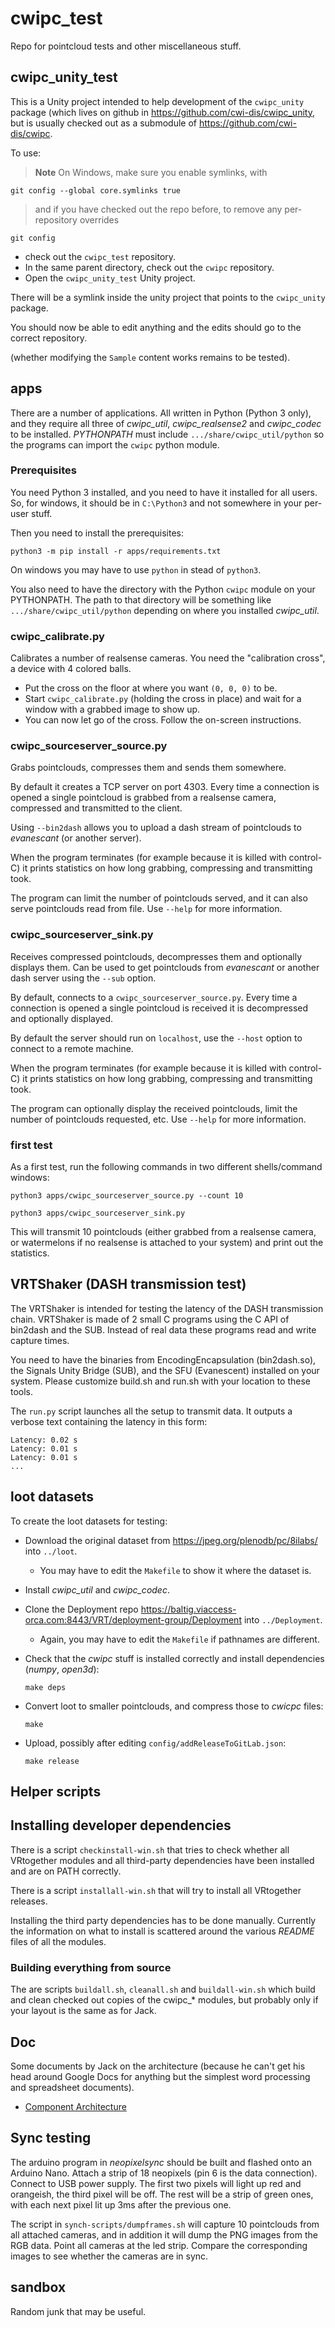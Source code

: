 # cwipc_test

Repo for pointcloud tests and other miscellaneous stuff.

## cwipc\_unity\_test

This is a Unity project intended to help development of the `cwipc_unity` package (which lives on github in <https://github.com/cwi-dis/cwipc_unity>, but is usually checked out as a submodule of <https://github.com/cwi-dis/cwipc>.

To use:

> **Note**
> On Windows, make sure you enable symlinks, with

```
git config --global core.symlinks true
```
> and if you have checked out the repo before, to remove any per-repository overrides

```
git config 
```

- check out the `cwipc_test` repository.
- In the same parent directory, check out the `cwipc` repository.
- Open the `cwipc_unity_test` Unity project.

There will be a symlink inside the unity project that points to the `cwipc_unity` package.

You should now be able to edit anything and the edits should go to the correct repository.

(whether modifying the `Sample` content works remains to be tested).

## apps

There are a number of applications. All written in Python (Python 3 only), and they require all three of _cwipc\_util_, _cwipc\_realsense2_ and _cwipc\_codec_ to be installed. _PYTHONPATH_ must include `.../share/cwipc_util/python` so the programs can import the `cwipc` python module.

### Prerequisites

You need Python 3 installed, and you need to have it installed for all users. So, for windows, it should be in `C:\Python3` and not somewhere in your per-user stuff.

Then you need to install the prerequisites:

```
python3 -m pip install -r apps/requirements.txt
```

On windows you may have to use `python` in stead of `python3`.

You also need to have the directory with the Python `cwipc` module on your PYTHONPATH. The path to that directory will be something like `.../share/cwipc_util/python` depending on where you installed *cwipc_util*.

### cwipc_calibrate.py

Calibrates a number of realsense cameras. You need the "calibration cross", a device with 4 colored balls.

- Put the cross on the floor at where you want `(0, 0, 0)` to be.
- Start `cwipc_calibrate.py` (holding the cross in place) and wait for a window with a grabbed image to show up.
- You can now let go of the cross. Follow the on-screen instructions.

### cwipc\_sourceserver\_source.py

Grabs pointclouds, compresses them and sends them somewhere.

By default it creates a TCP server on port 4303. Every time a connection is opened a single pointcloud is grabbed from a realsense camera, compressed and transmitted to the client.

Using `--bin2dash` allows you to upload a dash stream of pointclouds to _evanescant_ (or another server).

When the program terminates (for example because it is killed with control-C) it prints statistics on how long grabbing, compressing and transmitting took.

The program can limit the number of pointclouds served, and it can also serve pointclouds read from file. Use `--help` for more information.

### cwipc\_sourceserver\_sink.py

Receives compressed pointclouds, decompresses them and optionally displays them. Can be used to get pointclouds from _evanescant_ or another dash server using the `--sub` option.

By default, connects to a `cwipc_sourceserver_source.py`. Every time a connection is opened a single pointcloud is received it is decompressed and optionally displayed.

By default the server should run on `localhost`, use the `--host` option to connect to a remote machine.

When the program terminates (for example because it is killed with control-C) it prints statistics on how long grabbing, compressing and transmitting took.

The program can optionally display the received pointclouds, limit the number of pointclouds requested, etc. Use `--help` for more information.

### first test

As a first test, run the following commands in two different shells/command windows:

```
python3 apps/cwipc_sourceserver_source.py --count 10
```

```
python3 apps/cwipc_sourceserver_sink.py
```

This will transmit 10 pointclouds (either grabbed from a realsense camera, or watermelons if no realsense is attached to your system) and print out the statistics.

## VRTShaker (DASH transmission test)

The VRTShaker is intended for testing the latency of the DASH transmission chain. VRTShaker is made of 2 small C programs using the C API of bin2dash and the SUB. Instead of real data these programs read and write capture times.

You need to have the binaries from EncodingEncapsulation (bin2dash.so), the Signals Unity Bridge (SUB), and the SFU (Evanescent) installed on your system. Please customize build.sh and run.sh with your location to these tools.

The ```run.py``` script launches all the setup to transmit data. It outputs a verbose text containing the latency in this form:

```
Latency: 0.02 s
Latency: 0.01 s
Latency: 0.01 s
...

```

## loot datasets

To create the loot datasets for testing:

- Download the original dataset from <https://jpeg.org/plenodb/pc/8ilabs/> into `../loot`.
	
	- You may have to edit the `Makefile` to show it where the dataset is.
- Install _cwipc\_util_ and _cwipc\_codec_.
- Clone the Deployment repo <https://baltig.viaccess-orca.com:8443/VRT/deployment-group/Deployment> into `../Deployment`.
	
	- Again, you may have to edit the `Makefile` if pathnames are different.
- Check that the _cwipc_ stuff is installed correctly and install dependencies (_numpy_, _open3d_):

  ```
  make deps
  ```
- Convert loot to smaller pointclouds, and compress those to _cwicpc_ files:

  ```
  make
  ```
 - Upload, possibly after editing `config/addReleaseToGitLab.json`:

   ```
   make release
   ```

## Helper scripts

## Installing developer dependencies

There is a script `checkinstall-win.sh` that tries to check whether all VRtogether modules and all third-party dependencies have been
installed and are on PATH correctly.

There is a script `installall-win.sh` that will try to install all VRtogether releases.

Installing the third party dependencies has to be done manually. Currently the information on what to install is scattered around the various *README* files of all the modules.

### Building everything from source

The are scripts `buildall.sh`, `cleanall.sh` and `buildall-win.sh` which build and clean checked out copies of the cwipc_* modules, but probably only if your layout is the same as for Jack.

## Doc

Some documents by Jack on the architecture (because he can't get his head around Google Docs for anything but the simplest word processing and spreadsheet documents).

- [Component Architecture](doc/component-architecture.md)

## Sync testing

The arduino program in _neopixelsync_ should be built and flashed onto an Arduino Nano. Attach a strip of 18 neopixels (pin 6 is the data connection). Connect to USB power supply. The first two pixels will light up red and orangeish, the third pixel will be off. The rest will be a strip of green ones, with each next pixel lit up 3ms after the previous one.

The script in `synch-scripts/dumpframes.sh` will capture 10 pointclouds from all attached cameras, and in addition it will dump the PNG images from the RGB data. Point all cameras at the led strip. Compare the corresponding images to see whether the cameras are in sync.

## sandbox

Random junk that may be useful.

